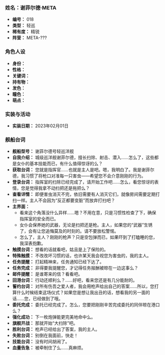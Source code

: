 ### 姓名：谢菲尔德·META
* **编号：** 018
* **类型：** 轻巡
* **稀有度：** 精锐
* **阵营：** META-???


### 角色人设
* **身份：** 
* **性格：** 
* **关键词：** 
* **持有物：** 
* **发色：** 
* **瞳色：** 
* **萌点：** 


### 实装与活动
* **实装日期：** 2023年02月01日


### 舰船台词
* **舰船型号：** 谢菲尔德号轻巡洋舰
* **自我介绍：** 城级巡洋舰谢菲尔德，擅长扫除、射击、潜入……怎么了，这些都是女仆的基本技能而已，有什么值得惊讶的么？
* **获取台词：** 您就是指挥官……也就是主人是吧。嗯，我明白了。我是谢菲尔德，我习惯了将枪口对准每一只害虫——希望您不会介意刚刚的行为。
* **登录台词：** 指挥室的扫除已经完成了，请开始工作吧……怎么，看您惊讶的表情，您是觉得我拿不动扫把还是拖把么？
* **查看详情：** 即便害虫消灭不完，依旧需要有人消灭它们，就像房间需要定期打扫一样。主人不会因为“反正都要变脏”而放弃打扫吧？
* **主界面：**
  * 看来这个角落没什么异样……嗯？不用在意，只是习惯性检查了下，确保指挥室的安全而已。
  * 女仆会保养她的武器，无论是扫把还是枪。主人，如果您的“武器”生锈了，会有让您追悔莫及的时刻的。请不要放松警惕。
  * 怎么了，主人？刚刚的枪声？只是空包弹而已，如果吓到了打瞌睡的您，我深表抱歉。
* **触摸台词：** 想看的话就看吧，姑且是上了保险的。
* **特殊触摸：** 不改改坏习惯的话，也许某天我会视您为害虫的，我的主人。
* **任务提醒：** 打起精神来，任务通知已经下达了。
* **任务完成：** 非得要我提醒您，才记得任务报酬被晾在一边这事么？
* **邮件提醒：** 是谁寄来的信？看看吧。
* **回港台词：** 行动还顺利么？……好吧，看来您还是有几分能耐的。
* **誓约台词：** 对所有伤吾之爱人者，我会用枪声给出自己的答案……所以，您打算什么时候结束这场仪式？如果您是想让我出丑的话，想看我的另一面的话……您，已经做到了哦。
* **委托完成：** 委托已经完成了。怎么，您要把刚刚辛苦完成委托的同伴晾在港口么？
* **强化成功：** 下一枚炮弹能更完美地命中么。
* **旗舰开战：** 那就开始“大扫除”吧。
* **胜利台词：** 枪声已经给出了答案，我的主人。
* **失败台词：** 别倒在我面前，快走！
* **技能台词：** 没有时间胡闹了。
* **血量告急：** 被牵制住了么……真麻烦。
